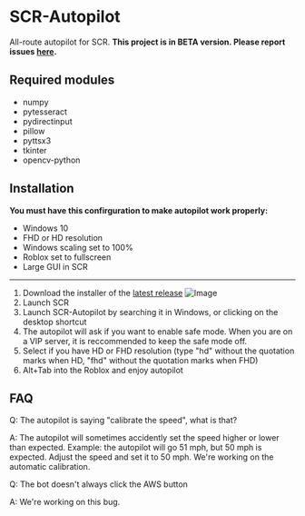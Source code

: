 # SCR-Autopilot
All-route autopilot for SCR.
**This project is in BETA version. Please report issues [here](https://github.com/MaTY-MT/scr-autopilot/issues).**
## Required modules

 - numpy
 - pytesseract
 - pydirectinput
 - pillow
 - pyttsx3
 - tkinter
 - opencv-python

## Installation
**You must have this confirguration to make autopilot work properly:**

 - Windows 10
 - FHD or HD resolution
 - Windows scaling set to 100%
 - Roblox set to fullscreen
 - Large GUI in SCR

-----
 1. Download the installer of the [latest release](https://github.com/MaTY-MT/scr-autopilot/releases) ![Image](https://i.imgur.com/iSwhxYf.png)
 2. Launch SCR
 3. Launch SCR-Autopilot by searching it in Windows, or clicking on the desktop shortcut
 4. The autopilot will ask if you want to enable safe mode. When you are on a VIP server, it is reccommended to keep the safe mode off.
 5. Select if you have HD or FHD resolution (type "hd" without the quotation marks when HD, "fhd" without the quotation marks when FHD)
 6. Alt+Tab into the Roblox and enjoy autopilot 

## FAQ

 Q: The autopilot is saying "calibrate the speed", what is that?
 
 A: The autopilot will sometimes accidently set the speed higher or lower than expected. Example: the autopilot will go 51 mph, but 50 mph is expected. Adjust the speed and set it to 50 mph. We're working on the automatic calibration.
 
 Q: The bot doesn't always click the AWS button
 
 A: We're working on this bug.

